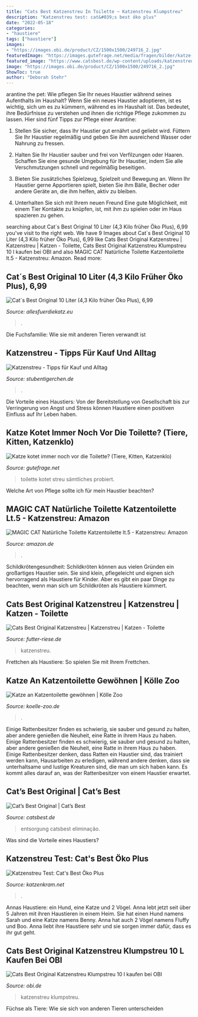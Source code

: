 ```yaml
---
title: "Cats Best Katzenstreu In Toilette ~ Katzenstreu Klumpstreu"
description: "Katzenstreu test: cat&#039;s best öko plus"
date: "2022-05-18"
categories:
- "haustiere"
tags: ["haustiere"]
images:
- "https://images.obi.de/product/CZ/1500x1500/249716_2.jpg"
featuredImage: "https://images.gutefrage.net/media/fragen/bilder/katze-scheisst-immernoch-vor-die-toilette/1_full.jpg?v=1570704804000"
featured_image: "https://www.catsbest.de/wp-content/uploads/katzenstreu-bio-toilette-cdf14c1f-6e4e3d30_276w2x.jpg"
image: "https://images.obi.de/product/CZ/1500x1500/249716_2.jpg"
ShowToc: true
author: "Deborah Stehr"
---
```



arantine the pet: Wie pflegen Sie Ihr neues Haustier während seines Aufenthalts im Haushalt?
Wenn Sie ein neues Haustier adoptieren, ist es wichtig, sich um es zu kümmern, während es im Haushalt ist. Das bedeutet, ihre Bedürfnisse zu verstehen und ihnen die richtige Pflege zukommen zu lassen. Hier sind fünf Tipps zur Pflege einer Arantine:
1. Stellen Sie sicher, dass Ihr Haustier gut ernährt und geliebt wird. Füttern Sie Ihr Haustier regelmäßig und geben Sie ihm ausreichend Wasser oder Nahrung zu fressen.

2. Halten Sie Ihr Haustier sauber und frei von Verfilzungen oder Haaren. Schaffen Sie eine gesunde Umgebung für Ihr Haustier, indem Sie alle Verschmutzungen schnell und regelmäßig beseitigen.

3. Bieten Sie zusätzliches Spielzeug, Spielzeit und Bewegung an. Wenn Ihr Haustier gerne Apportieren spielt, bieten Sie ihm Bälle, Becher oder andere Geräte an, die ihm helfen, aktiv zu bleiben.

4. Unterhalten Sie sich mit Ihrem neuen Freund Eine gute Möglichkeit, mit einem Tier Kontakte zu knüpfen, ist, mit ihm zu spielen oder im Haus spazieren zu gehen.

	

		
searching about Cat´s Best Original 10 Liter (4,3 Kilo früher Öko Plus), 6,99 you've visit to the right web. We have 9 Images about Cat´s Best Original 10 Liter (4,3 Kilo früher Öko Plus), 6,99 like Cats Best Original Katzenstreu | Katzenstreu | Katzen - Toilette, Cats Best Original Katzenstreu Klumpstreu 10 l kaufen bei OBI and also MAGIC CAT Natürliche Toilette Katzentoilette lt.5 - Katzenstreu: Amazon. Read more:
		
    
## Cat´s Best Original 10 Liter (4,3 Kilo Früher Öko Plus), 6,99

<img loading=lazy src="https://www.allesfuerdiekatz.eu/media/image/product/492/lg/cats-best-original-10-liter-43-kilo-frueher-oeko-plus~2.jpg" onerror="this.onerror=null;this.src='https://tse3.mm.bing.net/th?id=OIP.wznuQ6GXAtheJC0eD8wgOwHaHa&amp;pid=15.1';" alt="Cat´s Best Original 10 Liter (4,3 Kilo früher Öko Plus), 6,99">

_Source: allesfuerdiekatz.eu_

>. 

	

Die Fuchsfamilie: Wie sie mit anderen Tieren verwandt ist

    
## Katzenstreu - Tipps Für Kauf Und Alltag

<img loading=lazy src="https://stubentigerchen.de/wp-content/uploads/katzentoilette1.jpg" onerror="this.onerror=null;this.src='https://tse2.mm.bing.net/th?id=OIP.4WAzw6tjAHdKSSxGqk94hQHaFj&amp;pid=15.1';" alt="Katzenstreu - Tipps für Kauf und Alltag">

_Source: stubentigerchen.de_

>. 

	

Die Vorteile eines Haustiers: Von der Bereitstellung von Gesellschaft bis zur Verringerung von Angst und Stress können Haustiere einen positiven Einfluss auf Ihr Leben haben.

    
## Katze Kotet Immer Noch Vor Die Toilette? (Tiere, Kitten, Katzenklo)

<img loading=lazy src="https://images.gutefrage.net/media/fragen/bilder/katze-scheisst-immernoch-vor-die-toilette/1_full.jpg?v=1570704804000" onerror="this.onerror=null;this.src='https://tse4.mm.bing.net/th?id=OIP.OMIi4Uj8EEI75MpVIdGhnQHaJ4&amp;pid=15.1';" alt="Katze kotet immer noch vor die Toilette? (Tiere, Kitten, Katzenklo)">

_Source: gutefrage.net_

>toilette kotet streu sämtliches probiert. 

	

Welche Art von Pflege sollte ich für mein Haustier beachten?

    
## MAGIC CAT Natürliche Toilette Katzentoilette Lt.5 - Katzenstreu: Amazon

<img loading=lazy src="https://images-na.ssl-images-amazon.com/images/I/719oOYXrsNL._SX425_.jpg" onerror="this.onerror=null;this.src='https://tse3.mm.bing.net/th?id=OIP.vnD5XTuu9SXQghbRjZrTuQAAAA&amp;pid=15.1';" alt="MAGIC CAT Natürliche Toilette Katzentoilette lt.5 - Katzenstreu: Amazon">

_Source: amazon.de_

>. 

	

Schildkrötengesundheit:
Schildkröten können aus vielen Gründen ein großartiges Haustier sein. Sie sind klein, pflegeleicht und eignen sich hervorragend als Haustiere für Kinder. Aber es gibt ein paar Dinge zu beachten, wenn man sich um Schildkröten als Haustiere kümmert.

    
## Cats Best Original Katzenstreu | Katzenstreu | Katzen - Toilette

<img loading=lazy src="https://www.futter-riese.de/media/image/f4/13/2b/cats_best_original_katzenstreu_20ltr_4002973189351_jpg_600x600.jpg" onerror="this.onerror=null;this.src='https://tse4.mm.bing.net/th?id=OIP.CcsPs__vAfZFOTLIN1QOFgHaFy&amp;pid=15.1';" alt="Cats Best Original Katzenstreu | Katzenstreu | Katzen - Toilette">

_Source: futter-riese.de_

>katzenstreu. 

	

Frettchen als Haustiere: So spielen Sie mit Ihrem Frettchen.

    
## Katze An Katzentoilette Gewöhnen | Kölle Zoo

<img loading=lazy src="https://images.koelle-zoo.de/media/image/ec/66/0b/Optimal_f-ur_Kitten_offene_Toilette_mit_flachem_Einstieg.jpg" onerror="this.onerror=null;this.src='https://tse3.mm.bing.net/th?id=OIP.C9GsZVwuZQ0qBpdBvSKPlQHaDx&amp;pid=15.1';" alt="Katze an Katzentoilette gewöhnen | Kölle Zoo">

_Source: koelle-zoo.de_

>. 

	

Einige Rattenbesitzer finden es schwierig, sie sauber und gesund zu halten, aber andere genießen die Neuheit, eine Ratte in ihrem Haus zu haben.
Einige Rattenbesitzer finden es schwierig, sie sauber und gesund zu halten, aber andere genießen die Neuheit, eine Ratte in ihrem Haus zu haben. Einige Rattenbesitzer denken, dass Ratten ein Haustier sind, das trainiert werden kann, Hausarbeiten zu erledigen, während andere denken, dass sie unterhaltsame und lustige Kreaturen sind, die man um sich haben kann. Es kommt alles darauf an, was der Rattenbesitzer von einem Haustier erwartet.

    
## Cat’s Best Original | Cat’s Best

<img loading=lazy src="https://www.catsbest.de/wp-content/uploads/katzenstreu-bio-toilette-cdf14c1f-6e4e3d30_276w2x.jpg" onerror="this.onerror=null;this.src='https://tse1.mm.bing.net/th?id=OIP.XFVd7o-IAkn1gA-m3IUHXwAAAA&amp;pid=15.1';" alt="Cat’s Best Original | Cat’s Best">

_Source: catsbest.de_

>entsorgung catsbest eliminação. 

	

Was sind die Vorteile eines Haustiers?

    
## Katzenstreu Test: Cat&#039;s Best Öko Plus

<img loading=lazy src="https://www.katzenkram.net/wp-content/uploads/2015/01/cats-best-oeko-plus-katzenstreu-test-doppel-768x576.jpg" onerror="this.onerror=null;this.src='https://tse2.mm.bing.net/th?id=OIP.IWlx4UmAREyKGvpSmeACQAHaFj&amp;pid=15.1';" alt="Katzenstreu Test: Cat&#039;s Best Öko Plus">

_Source: katzenkram.net_

>. 

	

Annas Haustiere: ein Hund, eine Katze und 2 Vögel.
Anna lebt jetzt seit über 5 Jahren mit ihren Haustieren in einem Heim. Sie hat einen Hund namens Sarah und eine Katze namens Benny. Anna hat auch 2 Vögel namens Fluffy und Boo. Anna liebt ihre Haustiere sehr und sie sorgen immer dafür, dass es ihr gut geht.

    
## Cats Best Original Katzenstreu Klumpstreu 10 L Kaufen Bei OBI

<img loading=lazy src="https://images.obi.de/product/CZ/1500x1500/249716_2.jpg" onerror="this.onerror=null;this.src='https://tse4.mm.bing.net/th?id=OIP.EjElS9Y1avGdP0yvj1SRDgHaHa&amp;pid=15.1';" alt="Cats Best Original Katzenstreu Klumpstreu 10 l kaufen bei OBI">

_Source: obi.de_

>katzenstreu klumpstreu. 

	

Füchse als Tiere: Wie sie sich von anderen Tieren unterscheiden


